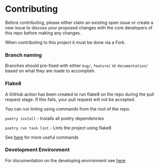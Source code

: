 # Contributing

Before contributing, please either claim an existing open issue or create a new issue to discuss your
proposed changes with the core developers of this repo before making any changes.

When contributing to this project it must be done via a Fork.

### Branch naming
Branches should pre-fixed with either `bug/`, `feature/` or `documentation/` based on what they are made
to accomplish.

### Flake8
A GitHub action has been created to run flake8 on the repo during the pull request stage.
If this fails, your pull request will not be accepted.

You can run linting using commands from the root of the repo.

`poetry install` - Installs all poetry dependencies

`poetry run task lint` - Lints the project using flake8

See [here](/DEVELOPING.md#commands-to-remember) for more useful commands

### Development Environment
For documentation on the developing environment see [here](DEVELOPING.md)
